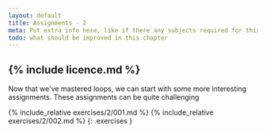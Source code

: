 ```yaml
---
layout: default
title: Assignments - 2
meta: Put extra info here, like if there any subjects required for this subject
todo: what should be improved in this chapter
---
```

{% include licence.md %}
---
Now that we've mastered loops, we can start with some more interesting assignments. These assignments can be quite challenging

{% include_relative exercises/2/001.md %}
{% include_relative exercises/2/002.md %}
{: .exercises }